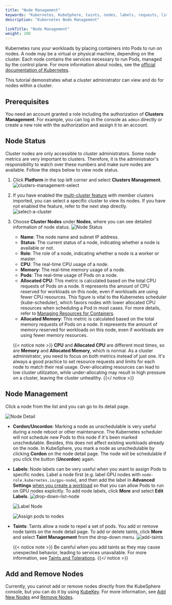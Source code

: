 ```yaml
---
title: "Node Management"
keywords: "Kubernetes, KubeSphere, taints, nodes, labels, requests, limits"
description: "Kubernetes Node Management"

linkTitle: "Node Management"
weight: 200
---
```


Kubernetes runs your workloads by placing containers into Pods to run on nodes. A node may be a virtual or physical machine, depending on the cluster. Each node contains the services necessary to run Pods, managed by the control plane. For more information about nodes, see the [official documentation of Kubernetes](https://kubernetes.io/docs/concepts/architecture/nodes/).

This tutorial demonstrates what a cluster administrator can view and do for nodes within a cluster.

## Prerequisites

You need an account granted a role including the authorization of **Clusters Management**. For example, you can log in the console as `admin` directly or create a new role with the authorization and assign it to an account.

## Node Status

Cluster nodes are only accessible to cluster administrators. Some node metrics are very important to clusters. Therefore, it is the administrator's responsibility to watch over these numbers and make sure nodes are available. Follow the steps below to view node status.

1. Click **Platform** in the top left corner and select **Clusters Management**.
    ![clusters-management-select](/images/docs/cluster-administration/node-management/clusters-management-select.jpg)

2. If you have enabled the [multi-cluster feature](../../multicluster-management) with member clusters imported, you can select a specific cluster to view its nodes. If you have not enabled the feature, refer to the next step directly.
    ![select-a-cluster](/images/docs/cluster-administration/node-management/select-a-cluster.jpg)

3. Choose **Cluster Nodes** under **Nodes**, where you can see detailed information of node status.
    ![Node Status](/images/docs/cluster-administration/node-management/node_status.png)

    - **Name**: The node name and subnet IP address.
    - **Status**: The current status of a node, indicating whether a node is available or not.
    - **Role**: The role of a node, indicating whether a node is a worker or master.
    - **CPU**: The real-time CPU usage of a node.
    - **Memory**: The real-time memory usage of a node.
    - **Pods**: The real-time usage of Pods on a node.
    - **Allocated CPU**: This metric is calculated based on the total CPU requests of Pods on a node. It represents the amount of CPU reserved for workloads on this node, even if workloads are using fewer CPU resources. This figure is vital to the Kubernetes scheduler (kube-scheduler), which favors nodes with lower allocated CPU resources when scheduling a Pod in most cases. For more details, refer to [Managing Resources for Containers](https://kubernetes.io/docs/concepts/configuration/manage-resources-containers/).
    - **Allocated Memory**: This metric is calculated based on the total memory requests of Pods on a node. It represents the amount of memory reserved for workloads on this node, even if workloads are using fewer memory resources.

    {{< notice note >}}
**CPU** and **Allocated CPU** are different most times, so are **Memory** and **Allocated Memory**, which is normal. As a cluster administrator, you need to focus on both metrics instead of just one. It's always a good practice to set resource requests and limits for each node to match their real usage. Over-allocating resources can lead to low cluster utilization, while under-allocating may result in high pressure on a cluster, leaving the cluster unhealthy.
    {{</ notice >}}

## Node Management

Click a node from the list and you can go to its detail page.

![Node Detail](/images/docs/cluster-administration/node-management/node_detail.png)

- **Cordon/Uncordon**: Marking a node as unschedulable is very useful during a node reboot or other maintenance. The Kubernetes scheduler will not schedule new Pods to this node if it's been marked unschedulable. Besides, this does not affect existing workloads already on the node. In KubeSphere, you mark a node as unschedulable by clicking **Cordon** on the node detail page. The node will be schedulable if you click the button (**Uncordon**) again.
- **Labels**: Node labels can be very useful when you want to assign Pods to specific nodes. Label a node first (e.g. label GPU nodes with `node-role.kubernetes.io/gpu-node`), and then add the label in **Advanced Settings** [when you create a workload](../../project-user-guide/application-workloads/deployments/#step-5-configure-advanced-settings) so that you can allow Pods to run on GPU nodes explicitly. To add node labels, click **More** and select **Edit Labels**.
    ![drop-down-list-node](/images/docs/cluster-administration/node-management/drop-down-list-node.jpg)

    ![Label Node](/images/docs/cluster-administration/node-management/label_node.jpg)

    ![Assign pods to nodes](/images/docs/cluster-administration/node-management/assign_pods_to_node.jpg)

- **Taints**: Taints allow a node to repel a set of pods. You add or remove node taints on the node detail page. To add or delete taints, click **More** and select **Taint Management** from the drop-down menu.
    ![add-taints](/images/docs/cluster-administration/node-management/add-taints.jpg)

    {{< notice note >}}
Be careful when you add taints as they may cause unexpected behavior, leading to services unavailable. For more information, see [Taints and Tolerations](https://kubernetes.io/docs/concepts/scheduling-eviction/taint-and-toleration/).
    {{</ notice >}}

## Add and Remove Nodes

Currently, you cannot add or remove nodes directly from the KubeSphere console, but you can do it by using [KubeKey](https://github.com/kubesphere/kubekey). For more information, see [Add New Nodes](../../installing-on-linux/cluster-operation/add-new-nodes/) and [Remove Nodes](../../installing-on-linux/cluster-operation/remove-nodes/).
